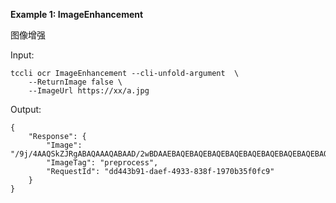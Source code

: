 **Example 1: ImageEnhancement**

图像增强

Input: 

```
tccli ocr ImageEnhancement --cli-unfold-argument  \
    --ReturnImage false \
    --ImageUrl https://xx/a.jpg
```

Output: 
```
{
    "Response": {
        "Image": "/9j/4AAQSkZJRgABAQAAAQABAAD/2wBDAAEBAQEBAQEBAQEBAQEBAQEBAQEBAQEBAQEBAQEBAQEBAQEBAQEBAQEBAQEBAQEBAQEBAQEBAQEBAQEBAQEBAQH/2wBDAQEBAQEBAQEBAQEBAQEBAQE",
        "ImageTag": "preprocess",
        "RequestId": "dd443b91-daef-4933-838f-1970b35f0fc9"
    }
}
```


